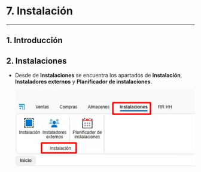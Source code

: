 # 7. Instalación

---

## 1. Introducción


## 2. Instalaciones

- Desde de **Instalaciones** se encuentra los apartados de **Instalación**, **Instaladores externos** y **Planificador de instalaciones**.
  
  ![Instalaciones](Imagenes/PR_Instalacion/instalacion.jpg)